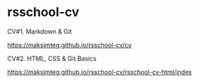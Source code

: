 # rsschool-cv

CV#1. Markdown & Git

https://maksimteg.github.io/rsschool-cv/cv

CV#2. HTML, CSS & Git Basics

https://maksimteg.github.io/rsschool-cv/rsschool-cv-html/index